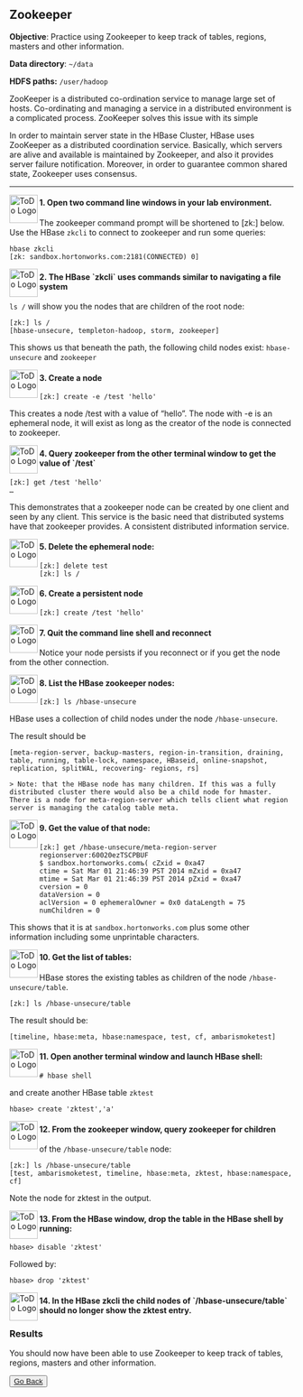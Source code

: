 ## Zookeeper

**Objective**: Practice using Zookeeper to keep track of tables, regions, masters and other information.

**Data directory**: `~/data`

**HDFS paths:** `/user/hadoop`

ZooKeeper is a distributed co-ordination service to manage large set of hosts. Co-ordinating and managing 
a service in a distributed environment is a complicated process. ZooKeeper solves this issue with its simple 

In order to maintain server state in the HBase Cluster, HBase uses ZooKeeper as a distributed coordination service. 
Basically, which servers are alive and available is maintained by Zookeeper, and also it provides server 
failure notification. Moreover, in order to guarantee common shared state, Zookeeper uses consensus.

----

<img src="https://user-images.githubusercontent.com/558905/40613898-7a6c70d6-624e-11e8-9178-7bde851ac7bd.png" align="left" width="50" height="50" title="ToDo Logo"> 
<h4>1.	Open two command line windows in your lab environment.</h4>

The zookeeper command prompt will be shortened to [zk:] below. Use the HBase `zkcli` to connect to zookeeper and run some queries:

```console
hbase zkcli
[zk: sandbox.hortonworks.com:2181(CONNECTED) 0]
```

<img src="https://user-images.githubusercontent.com/558905/40613898-7a6c70d6-624e-11e8-9178-7bde851ac7bd.png" align="left" width="50" height="50" title="ToDo Logo"> 
<h4>2.	The HBase `zkcli` uses commands similar to navigating a file system</h4>

`ls /` will show you the nodes that are children of the root node:

```console
[zk:] ls /
[hbase-unsecure, templeton-hadoop, storm, zookeeper]
```
    
This shows us that beneath the path, the following child nodes exist: `hbase-unsecure` and `zookeeper`

<img src="https://user-images.githubusercontent.com/558905/40613898-7a6c70d6-624e-11e8-9178-7bde851ac7bd.png" align="left" width="50" height="50" title="ToDo Logo"> 
<h4>3.	Create  a node</h4>

```console
[zk:] create -e /test 'hello'
```
    
This creates a node /test with a value of “hello”. The node with -e is an ephemeral node, it will exist as long as the creator of the node is connected to zookeeper.


<img src="https://user-images.githubusercontent.com/558905/40613898-7a6c70d6-624e-11e8-9178-7bde851ac7bd.png" align="left" width="50" height="50" title="ToDo Logo"> 
<h4>4.	Query zookeeper from the other terminal window to get the value of `/test`</h4>

```console
[zk:] get /test 'hello'
…
```

This demonstrates that a zookeeper node can be created by one client and seen by any client. This service is the basic need that distributed systems have that zookeeper provides. A consistent distributed information service.

<img src="https://user-images.githubusercontent.com/558905/40613898-7a6c70d6-624e-11e8-9178-7bde851ac7bd.png" align="left" width="50" height="50" title="ToDo Logo"> 
<h4>5.	Delete the ephemeral node:</h4>

```console
[zk:] delete test 
[zk:] ls /
```
    
<img src="https://user-images.githubusercontent.com/558905/40613898-7a6c70d6-624e-11e8-9178-7bde851ac7bd.png" align="left" width="50" height="50" title="ToDo Logo"> 
<h4>6.	Create a persistent node</h4>

```console
[zk:] create /test 'hello'
```
    
<img src="https://user-images.githubusercontent.com/558905/40613898-7a6c70d6-624e-11e8-9178-7bde851ac7bd.png" align="left" width="50" height="50" title="ToDo Logo"> 
<h4>7.	Quit the command line shell and reconnect</h4>

Notice your node persists if you reconnect or if you get the node from the other connection.

<img src="https://user-images.githubusercontent.com/558905/40613898-7a6c70d6-624e-11e8-9178-7bde851ac7bd.png" align="left" width="50" height="50" title="ToDo Logo"> 
<h4>8. List the HBase zookeeper nodes:</h4>

```console
[zk:] ls /hbase-unsecure
```
	
HBase uses a collection of child nodes under the node `/hbase-unsecure`.

The result should be

```console
[meta-region-server, backup-masters, region-in-transition, draining, table, running, table-lock, namespace, HBaseid, online-snapshot, replication, splitWAL, recovering- regions, rs]
```
    
    > Note: that the HBase node has many children. If this was a fully distributed cluster there would also be a child node for hmaster. There is a node for meta-region-server which tells client what region server is managing the catalog table meta.
 
<img src="https://user-images.githubusercontent.com/558905/40613898-7a6c70d6-624e-11e8-9178-7bde851ac7bd.png" align="left" width="50" height="50" title="ToDo Logo"> 
<h4>9.	Get the value of that node:</h4>

```console
[zk:] get /hbase-unsecure/meta-region-server regionserver:60020ezTSCPBUF
$ sandbox.hortonworks.comъ( cZxid = 0xa47
ctime = Sat Mar 01 21:46:39 PST 2014 mZxid = 0xa47
mtime = Sat Mar 01 21:46:39 PST 2014 pZxid = 0xa47
cversion = 0
dataVersion = 0
aclVersion = 0 ephemeralOwner = 0x0 dataLength = 75
numChildren = 0
```
    
This shows that it is at `sandbox.hortonworks.com` plus some other information including some unprintable characters.

<img src="https://user-images.githubusercontent.com/558905/40613898-7a6c70d6-624e-11e8-9178-7bde851ac7bd.png" align="left" width="50" height="50" title="ToDo Logo"> 
<h4>10.	 Get the list of tables:</h4>

HBase stores the existing tables as children of the node `/hbase-unsecure/table`.

```console
[zk:] ls /hbase-unsecure/table
```
    
The result should be:

```console
[timeline, hbase:meta, hbase:namespace, test, cf, ambarismoketest]
```
    
<img src="https://user-images.githubusercontent.com/558905/40613898-7a6c70d6-624e-11e8-9178-7bde851ac7bd.png" align="left" width="50" height="50" title="ToDo Logo"> 
<h4>11.	Open another terminal window and launch HBase shell:</h4>

```console
# hbase shell
```
    
and create another HBase table `zktest`

```console
hbase> create 'zktest','a'
```
    
<img src="https://user-images.githubusercontent.com/558905/40613898-7a6c70d6-624e-11e8-9178-7bde851ac7bd.png" align="left" width="50" height="50" title="ToDo Logo"> 
<h4>12. From the zookeeper window, query zookeeper for children </h4>

of the `/hbase-unsecure/table` node:

```console
[zk:] ls /hbase-unsecure/table
[test, ambarismoketest, timeline, hbase:meta, zktest, hbase:namespace, cf]

```
    
Note the node for zktest in the output.
 
<img src="https://user-images.githubusercontent.com/558905/40613898-7a6c70d6-624e-11e8-9178-7bde851ac7bd.png" align="left" width="50" height="50" title="ToDo Logo"> 
<h4>13.	From the HBase window, drop the table in the HBase shell by running:</h4>

```console
hbase> disable 'zktest'
```
    
Followed by:

```console
hbase> drop 'zktest'
```
    
<img src="https://user-images.githubusercontent.com/558905/40613898-7a6c70d6-624e-11e8-9178-7bde851ac7bd.png" align="left" width="50" height="50" title="ToDo Logo"> 
<h4>14.	In the HBase zkcli the child nodes of `/hbase-unsecure/table` should no longer show the zktest entry.</h4>


### Results

You should now have been able to use Zookeeper to keep track of tables, regions, masters and other information.


<button type="button"><a href="https://virtuant.github.io/hadoop-overview-spark-hwx/">Go Back</a></button>
<br>
<br>
